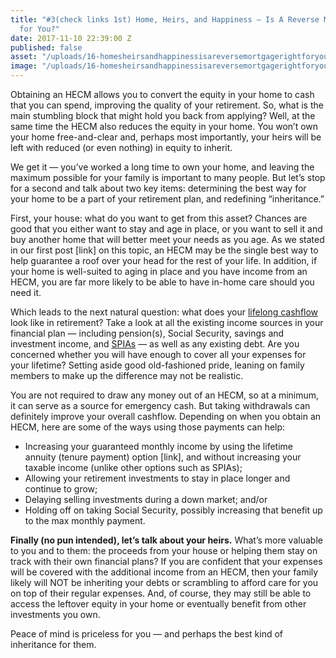```yaml
---
title: "#3(check links 1st) Home, Heirs, and Happiness — Is A Reverse Mortgage Right
  for You?"
date: 2017-11-10 22:39:00 Z
published: false
asset: "/uploads/16-homesheirsandhappinessisareversemortgagerightforyou-article.jpg.png"
image: "/uploads/16-homesheirsandhappinessisareversemortgagerightforyou-preview.jpg.png"
---
```


Obtaining an HECM allows you to convert the equity in your home to cash that you can spend, improving the quality of your retirement. So, what is the main stumbling block that might hold you back from applying?<!--more--> Well, at the same time the HECM also reduces the equity in your home. You won’t own your home free-and-clear and, perhaps most importantly, your heirs will be left with reduced (or even nothing) in equity to inherit.

We get it — you’ve worked a long time to own your home, and leaving the maximum possible for your family is important to many people. But let’s stop for a second and talk about two key items: determining the best way for your home to be a part of your retirement plan, and redefining “inheritance.”

First, your house: what do you want to get from this asset? Chances are good that you either want to stay and age in place, or you want to sell it and buy another home that will better meet your needs as you age. As we stated in our first post [link] on this topic, an HECM may be the single best way to help guarantee a roof over your head for the rest of your life. In addition, if your home is well-suited to aging in place and you have income from an HECM, you are far more likely to be able to have in-home care should you need it.

Which leads to the next natural question: what does your [lifelong cashflow](https://www.google.com/url?q=https://plynty.com/post/finding-balance-lifelong-cashflow.html&sa=D&ust=1510345007091000&usg=AFQjCNG3DS9tfcx3LLg9vBBGnYfuiyOWCQ) look like in retirement? Take a look at all the existing income sources in your financial plan — including pension(s), Social Security, savings and investment income, and [SPIAs](https://www.google.com/url?q=https://plynty.com/post/simple-stable-yes-thats-a-spia.html&sa=D&ust=1510345007057000&usg=AFQjCNGRNJBdmersaTboLIb5bycgxZeg1Q) — as well as any existing debt. Are you concerned whether you will have enough to cover all your expenses for your lifetime? Setting aside good old-fashioned pride, leaning on family members to make up the difference may not be realistic.

You are not required to draw any money out of an HECM, so at a minimum, it can serve as a source for emergency cash. But taking withdrawals can definitely improve your overall cashflow. Depending on when you obtain an HECM, here are some of the ways using those payments can help:
* Increasing your guaranteed monthly income by using the lifetime annuity (tenure payment) option [link], and without increasing your taxable income (unlike other options such as SPIAs); 
* Allowing your retirement investments to stay in place longer and continue to grow;
* Delaying selling investments during a down market; and/or
* Holding off on taking Social Security, possibly increasing that benefit up to the max monthly payment.

**Finally (no pun intended), let’s talk about your heirs.** What’s more valuable to you and to them: the proceeds from your house or helping them stay on track with their own financial plans? If you are confident that your expenses will be covered with the additional income from an HECM, then your family likely will NOT be inheriting your debts or scrambling to afford care for you on top of their regular expenses. And, of course, they may still be able to access the leftover equity in your home or eventually benefit from other investments you own.

Peace of mind is priceless for you — and perhaps the best kind of inheritance for them.